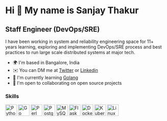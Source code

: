 Hi 👋 My name is Sanjay Thakur
==============================

Staff Engineer (DevOps/SRE)
---------------------------

I have been working in system and reliability engineering space for 11+ years learning, exploring and implementing DevOps/SRE process and best practices to run large scale distributed systems at major tech.

*   🌍  I'm based in Bangalore, India
*   ✉️   You can DM me at [Twitter](https://twitter.com/sanjaykthkr7) or [Linkedin](https://linkedin.com/in/sanjaykthkr7)
*   🧠  I'm currently learning [Golang](https://go.dev/learn)
*   🤝  I'm open to collaborating on open source projects

### Skills 
<p align="left">
<a href="https://www.python.org/" target="_blank" rel="noreferrer"><img src="https://raw.githubusercontent.com/sanjaykthkr7/sanjaykthkr7/main/readme-logos/skills/python-colored.svg" width="36" height="36" alt="Python" /></a>
<a href="https://go.dev/doc/" target="_blank" rel="noreferrer"><img src="https://raw.githubusercontent.com/sanjaykthkr7/sanjaykthkr7/main/readme-logos/skills/go-colored.svg" width="36" height="36" alt="Go" /></a>
<a href="https://www.perl.org/" target="_blank" rel="noreferrer"><img src="https://raw.githubusercontent.com/sanjaykthkr7/sanjaykthkr7/main/readme-logos/skills/perl-colored.svg" width="36" height="36" alt="Perl" /></a>
<a href="https://www.postgresql.org/" target="_blank" rel="noreferrer"><img src="https://raw.githubusercontent.com/sanjaykthkr7/sanjaykthkr7/main/readme-logos/skills/postgresql-colored.svg" width="36" height="36" alt="PostgreSQL" /></a>
<a href="https://www.mysql.com/" target="_blank" rel="noreferrer"><img src="https://raw.githubusercontent.com/sanjaykthkr7/sanjaykthkr7/main/readme-logos/skills/mysql-colored.svg" width="36" height="36" alt="MySQL" /></a>
<a href="https://flask.palletsprojects.com/en/2.0.x/" target="_blank" rel="noreferrer"><img src="https://raw.githubusercontent.com/sanjaykthkr7/sanjaykthkr7/main/readme-logos/skills/flask-colored.svg" width="36" height="36" alt="Flask" /></a>
<a href="https://www.docker.com" target="_blank" rel="noreferrer"><img src="https://raw.githubusercontent.com/sanjaykthkr7/sanjaykthkr7/main/readme-logos/skills/docker.svg" width="36" height="36" alt="Docker" /></a>
<a href="https://kubernetes.io/docs/home/" target="_blank" rel="noreferrer"><img src="https://raw.githubusercontent.com/sanjaykthkr7/sanjaykthkr7/main/readme-logos/skills/kubernetes.svg" width="36" height="36" alt="Kubernetes" /></a>
<a href="https://www.kernel.org/" target="_blank" rel="noreferrer"><img src="https://raw.githubusercontent.com/sanjaykthkr7/sanjaykthkr7/main/readme-logos/skills/linux.png" width="36" height="36" alt="Linux" /></a>
</p>

